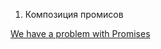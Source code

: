 1. Композиция промисов

[We have a problem with Promises](https://pouchdb.com/2015/05/18/we-have-a-problem-with-promises.html)